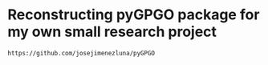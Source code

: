 # Reconstructing pyGPGO package for my own small research project

```
https://github.com/josejimenezluna/pyGPGO
```